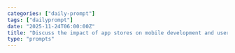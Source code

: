 ```yaml
---
categories: ["daily-prompt"]
tags: ["dailyprompt"]
date: "2025-11-24T06:00:00Z"
title: "Discuss the impact of app stores on mobile development and user experience."
type: "prompts"
---
```

